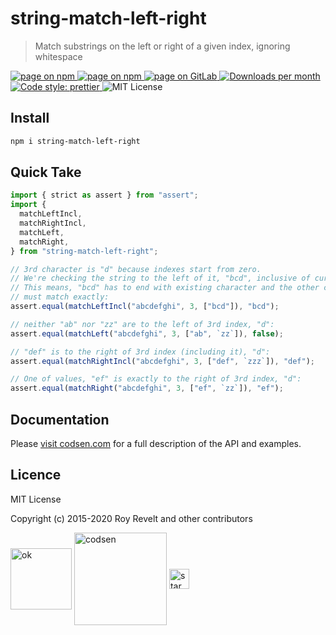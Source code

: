 # string-match-left-right

> Match substrings on the left or right of a given index, ignoring whitespace

<div class="package-badges">
  <a href="https://www.npmjs.com/package/string-match-left-right" rel="nofollow noreferrer noopener">
    <img src="https://img.shields.io/badge/-npm-blue?style=flat-square" alt="page on npm">
  </a>
  <a href="https://codsen.com/os/string-match-left-right" rel="nofollow noreferrer noopener">
    <img src="https://img.shields.io/badge/-Codsen-blue?style=flat-square" alt="page on npm">
  </a>
  <a href="https://gitlab.com/codsen/codsen/tree/master/packages/string-match-left-right" rel="nofollow noreferrer noopener">
    <img src="https://img.shields.io/badge/-GitLab-blue?style=flat-square" alt="page on GitLab">
  </a>
  <a href="https://npmcharts.com/compare/string-match-left-right?interval=30" rel="nofollow noreferrer noopener" target="_blank">
    <img src="https://img.shields.io/npm/dm/string-match-left-right.svg?style=flat-square" alt="Downloads per month">
  </a>
  <a href="https://prettier.io" rel="nofollow noreferrer noopener" target="_blank">
    <img src="https://img.shields.io/badge/code_style-prettier-brightgreen.svg?style=flat-square" alt="Code style: prettier">
  </a>
  <img src="https://img.shields.io/badge/licence-MIT-brightgreen.svg?style=flat-square" alt="MIT License">
</div>

## Install

```bash
npm i string-match-left-right
```

## Quick Take

```js
import { strict as assert } from "assert";
import {
  matchLeftIncl,
  matchRightIncl,
  matchLeft,
  matchRight,
} from "string-match-left-right";

// 3rd character is "d" because indexes start from zero.
// We're checking the string to the left of it, "bcd", inclusive of current character ("d").
// This means, "bcd" has to end with existing character and the other chars to the left
// must match exactly:
assert.equal(matchLeftIncl("abcdefghi", 3, ["bcd"]), "bcd");

// neither "ab" nor "zz" are to the left of 3rd index, "d":
assert.equal(matchLeft("abcdefghi", 3, ["ab", `zz`]), false);

// "def" is to the right of 3rd index (including it), "d":
assert.equal(matchRightIncl("abcdefghi", 3, ["def", `zzz`]), "def");

// One of values, "ef" is exactly to the right of 3rd index, "d":
assert.equal(matchRight("abcdefghi", 3, ["ef", `zz`]), "ef");
```

## Documentation

Please [visit codsen.com](https://codsen.com/os/string-match-left-right/) for a full description of the API and examples.

## Licence

MIT License

Copyright (c) 2015-2020 Roy Revelt and other contributors

<img src="https://codsen.com/images/png-codsen-ok.png" width="98" alt="ok" align="center"> <img src="https://codsen.com/images/png-codsen-1.png" width="148" alt="codsen" align="center"> <img src="https://codsen.com/images/png-codsen-star-small.png" width="32" alt="star" align="center">
